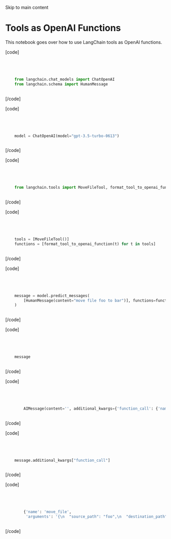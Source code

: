 

Skip to main content

# Tools as OpenAI Functions

This notebook goes over how to use LangChain tools as OpenAI functions.

[code]
```python




    from langchain.chat_models import ChatOpenAI  
    from langchain.schema import HumanMessage  
    


```
[/code]


[code]
```python




    model = ChatOpenAI(model="gpt-3.5-turbo-0613")  
    


```
[/code]


[code]
```python




    from langchain.tools import MoveFileTool, format_tool_to_openai_function  
    


```
[/code]


[code]
```python




    tools = [MoveFileTool()]  
    functions = [format_tool_to_openai_function(t) for t in tools]  
    


```
[/code]


[code]
```python




    message = model.predict_messages(  
        [HumanMessage(content="move file foo to bar")], functions=functions  
    )  
    


```
[/code]


[code]
```python




    message  
    


```
[/code]


[code]
```python




        AIMessage(content='', additional_kwargs={'function_call': {'name': 'move_file', 'arguments': '{\n  "source_path": "foo",\n  "destination_path": "bar"\n}'}}, example=False)  
    


```
[/code]


[code]
```python




    message.additional_kwargs["function_call"]  
    


```
[/code]


[code]
```python




        {'name': 'move_file',  
         'arguments': '{\n  "source_path": "foo",\n  "destination_path": "bar"\n}'}  
    


```
[/code]


